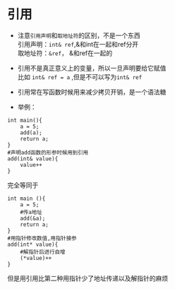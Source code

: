 # 引用

- 注意`引用声明`和`取地址符`的区别，不是一个东西<br>
引用声明：`int& ref`,&和int在一起和ref分开<br>
取地址符：`&ref`， &和ref在一起的

- 引用不是真正意义上的变量，所以一旦声明要给它赋值<br>
比如 `int& ref = a` ,但是不可以写为`int& ref`

- 引用常在写函数时候用来减少拷贝开销，是一个语法糖
- 举例：
```cfgrlanguage
int main(){
    a = 5;
    add(a);
    return a;
}
#声明add函数的形参时候用到引用
add(int& value){
    value++
}
```
完全等同于
```cfgrlanguage
int main (){
    a = 5;
    #传a地址
    add(&a);
    return a;
}
#用指针修改数值,用指针接参
add(int* value){
    #解指针后进行自增
    (*value)++
}
```
但是用引用比第二种用指针少了地址传递以及解指针的麻烦